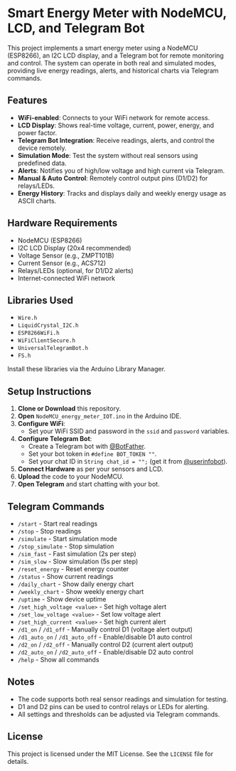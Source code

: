 # Smart Energy Meter with NodeMCU, LCD, and Telegram Bot

This project implements a smart energy meter using a NodeMCU (ESP8266), an I2C LCD display, and a Telegram bot for remote monitoring and control. The system can operate in both real and simulated modes, providing live energy readings, alerts, and historical charts via Telegram commands.

## Features
- **WiFi-enabled**: Connects to your WiFi network for remote access.
- **LCD Display**: Shows real-time voltage, current, power, energy, and power factor.
- **Telegram Bot Integration**: Receive readings, alerts, and control the device remotely.
- **Simulation Mode**: Test the system without real sensors using predefined data.
- **Alerts**: Notifies you of high/low voltage and high current via Telegram.
- **Manual & Auto Control**: Remotely control output pins (D1/D2) for relays/LEDs.
- **Energy History**: Tracks and displays daily and weekly energy usage as ASCII charts.

## Hardware Requirements
- NodeMCU (ESP8266)
- I2C LCD Display (20x4 recommended)
- Voltage Sensor (e.g., ZMPT101B)
- Current Sensor (e.g., ACS712)
- Relays/LEDs (optional, for D1/D2 alerts)
- Internet-connected WiFi network

## Libraries Used
- `Wire.h`
- `LiquidCrystal_I2C.h`
- `ESP8266WiFi.h`
- `WiFiClientSecure.h`
- `UniversalTelegramBot.h`
- `FS.h`

Install these libraries via the Arduino Library Manager.

## Setup Instructions
1. **Clone or Download** this repository.
2. **Open** `NodeMCU_energy_meter_IOT.ino` in the Arduino IDE.
3. **Configure WiFi**:
   - Set your WiFi SSID and password in the `ssid` and `password` variables.
4. **Configure Telegram Bot**:
   - Create a Telegram bot with [@BotFather](https://t.me/BotFather).
   - Set your bot token in `#define BOT_TOKEN ""`.
   - Set your chat ID in `String chat_id = "";` (get it from [@userinfobot](https://t.me/userinfobot)).
5. **Connect Hardware** as per your sensors and LCD.
6. **Upload** the code to your NodeMCU.
7. **Open Telegram** and start chatting with your bot.

## Telegram Commands
- `/start` - Start real readings
- `/stop` - Stop readings
- `/simulate` - Start simulation mode
- `/stop_simulate` - Stop simulation
- `/sim_fast` - Fast simulation (2s per step)
- `/sim_slow` - Slow simulation (5s per step)
- `/reset_energy` - Reset energy counter
- `/status` - Show current readings
- `/daily_chart` - Show daily energy chart
- `/weekly_chart` - Show weekly energy chart
- `/uptime` - Show device uptime
- `/set_high_voltage <value>` - Set high voltage alert
- `/set_low_voltage <value>` - Set low voltage alert
- `/set_high_current <value>` - Set high current alert
- `/d1_on` / `/d1_off` - Manually control D1 (voltage alert output)
- `/d1_auto_on` / `/d1_auto_off` - Enable/disable D1 auto control
- `/d2_on` / `/d2_off` - Manually control D2 (current alert output)
- `/d2_auto_on` / `/d2_auto_off` - Enable/disable D2 auto control
- `/help` - Show all commands

## Notes
- The code supports both real sensor readings and simulation for testing.
- D1 and D2 pins can be used to control relays or LEDs for alerting.
- All settings and thresholds can be adjusted via Telegram commands.

## License
This project is licensed under the MIT License. See the `LICENSE` file for details.
